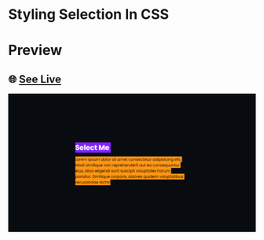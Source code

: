 # **Styling Selection In CSS**

# **Preview**

## 🌐 **[See Live](https://codepen.io/hicoders/pen/KKoYBbX)**

![](preview.png)
